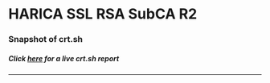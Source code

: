 # HARICA SSL RSA SubCA R2
### Snapshot of crt.sh
##### Click [here](https://crt.sh/?q=5F2D937F921D3481C56E417F14BE138329EED9A6FA1FFC415433D1EDAB6C9FF1) for a live crt.sh report

---
